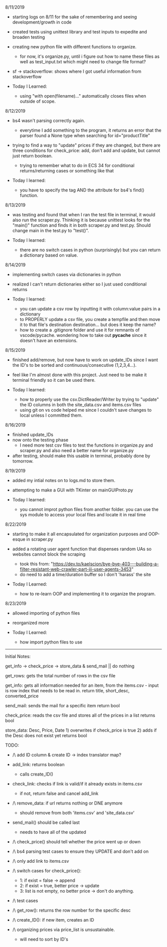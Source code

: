 8/11/2019
- starting logs on 8/11 for the sake of remembering and seeing development/growth in code
- created tests using unittest library and test inputs to expedite and broaden testing
- creating new python file with different functions to organize.
    - for now, it's organize.py, until i figure out how to name these files as well as test_input.txt which might need to change file format?
- sf -> stackoverflow: shows where I got useful information from stackoverflow

- Today I Learned:
    - using "with open(filename)..." automatically closes files when outside of scope. 

8/12/2019
- bs4 wasn't parsing correctly again.
    - everytime I add something to the program, it returns an error that the parser found a None type when searching for id="productTitle"
- trying to find a way to "update" prices if they are changed, but there are three conditions for check_price: add, don't add and update, but cannot just return boolean.
    - trying to remember what to do in ECS 34 for conditional returns/returning cases or something like that

- Today I learned:
    - you have to specify the tag AND the attribute for bs4's find() function.

8/13/2019
- was testing and found that when I ran the test file in terminal, it would also run the scraper.py. Thinking it is because unittest looks for the "main()" function and finds it in both scraper.py and test.py. Should change main in the test.py to "test()".


- Today I learned:
    - there are no switch cases in python (surprisingly) but you can return a dictionary based on value.

8/14/2019
- implementing switch cases via dictionaries in python
- realized I can't return dictionaries either so I just used conditional returns

- Today I learned:
    - you can update a csv row by inputting it with column:value pairs in a dictionary
    - to PROPERLY update a csv file, you create a tempfile and then move it to that file's destination destination... but does it keep the name?
    - how to create a .gitignore folder and use it for remnants of vscode/pycache. wondering how to take out __pycache__ since it doesn't have an extensions.

8/15/2019
- finished add/remove, but now have to work on update_IDs since I want the ID's to be sorted and continuous/consecutive (1,2,3,4...).
- feel like I'm almost done with this project. Just need to be make it terminal friendly so it can be used there.

- Today I learned:
    - how to properly use the csv.DictReader/Writer by trying to "update" the ID columns in both the site_data.csv and items.csv files
    - using git on vs code helped me since I couldn't save changes to local unless I committed them.
    
8/16/2019
- finished update_IDs
- now onto the testing phase
    - I need more test csv files to test the functions in organize.py and scraper.py and also need a better name for organize.py
- after testing, should make this usable in terminal, probably done by tomorrow.

8/19/2019
- added my intial notes on to logs.md to store them.
- attempting to make a GUI with TKinter on mainGUIProto.py


- Today I learned:
    - you cannot improt python files from another folder. you can use the sys module to access your local files and locate it in real time

8/22/2019
- starting to make it all encapsulated for organization purposes and OOP-esque in scraper.py
- added a rotating user agent function that dispenses random UAs so websites cannot block the scraping
    - took this from: "https://dev.to/kaelscion/bye-bye-403---building-a-filter-resistant-web-crawler-part-iii-user-agents-3453"
    - do need to add a time/duration buffer so I don't 'harass' the site

- Today I Learned:
    - how to re-learn OOP and implementing it to organize the program.

8/23/2019
- allowed importing of python files
- reorganized more


- Today I Learned: 
    - how import python files to use

--------------------------------------------
Initial Notes:

get_info -> check_price -> store_data & send_mail || do nothing

get_rows:
    gets the total number of rows in the csv file

get_info: 
    gets all information needed for an item, from the items.csv
        - input is row index that needs to be read in.
    return title, short_desc, converted_price

send_mail:
    sends the mail for a specific item
    return bool

check_price:
    reads the csv file and stores all of the prices in a list
    returns bool

store_data: Desc, Price, Date
    1) overwrites if check_price is true
    2) adds if the Desc does not exist yet
    returns bool


TODO:
- /\ add ID column & create ID -> index translator map?

- add_link: returns boolean
    - calls create_ID()

- check_link: checks if link is valid/if it already exists in items.csv
    - if not, return false and cancel add_link

- /\ remove_data: if url returns nothing or DNE anymore
    - should remove from both 'items.csv' and 'site_data.csv'

- send_mail() should be called last
    - needs to have all of the updated 

- /\ check_price() should tell whether the price went up or down

- /\ bs4 parsing test cases to ensure they UPDATE and don't add on

- /\ only add link to items.csv

- /\ switch cases for check_price():
    - 1: if exist = false -> append
    - 2: if exist = true, better price -> update
    - 3: list is not empty, no better price -> don't do anything.

- /\ test cases

- /\ get_row(): returns the row number for the specific desc

- /\ create_ID(): if new item, creates an ID

- /\ organizing prices via price_list is unsustainable.
    - will need to sort by ID's